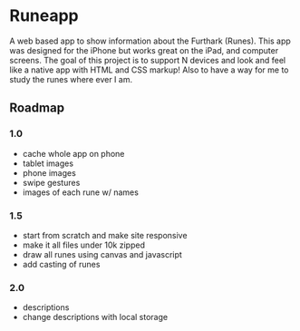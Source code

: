 # Runeapp 
A web based app to show information about the Furthark (Runes). This app was designed for the iPhone but works great on the iPad, and computer screens. The goal of this project is to support N devices and look and feel like a native app with HTML and CSS markup! Also to have a way for me to study the runes where ever I am. 


## Roadmap

### 1.0 
- cache whole app on phone
- tablet images
- phone images
- swipe gestures
- images of each rune w/ names

### 1.5
- start from scratch and make site responsive 
- make it all files under 10k zipped 
- draw all runes using canvas and javascript 
- add casting of runes  

### 2.0  
- descriptions 
- change descriptions with local storage



